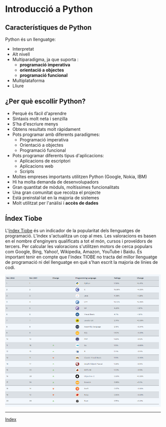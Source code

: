 # Introducció a Python

## Característiques de Python

Python és un llenguatge:

* Interpretat
* Alt nivell
* Multiparadigma, ja que suporta :
  * **programació imperativa**
  * **orientació a objectes**
  * **programació funcional**
* Multiplataforma
* Lliure

## ¿Per què escollir Python?

* Perquè és fàcil d'aprendre
* Sintaxis molt neta i senzilla
* S'ha d'escriure menys
* Obtens resultats molt ràpidament
* Pots programar amb diferents paradigmes:
  * Programació imperativa
  * Orientació a objectes
  * Programació funcional
* Pots programar diferents tipus d'aplicacions:
  * Aplicacions de escriptori
  * Aplicacions web
  * Scripts
* Moltes empreses importants utilitzen Python (Google, Nokia, IBM)
* Hi ha molta demanda de desenvolupadors
* Gran quantitat de mòduls, moltíssimes funcionalitats
* Una gran comunitat que recolza el projecte
* Està preinstal·lat en la majoria de sistemes
* Molt utilitzat per l'anàlisi i **accès de dades**

## Índex Tiobe

L'[índex Tiobe](http://www.tiobe.com/tiobe-index/) és un indicador de la popularitat dels llenguatges de programació. L'índex s'actualitza un cop al mes. Les valoracions es basen en el nombre d'enginyers qualificats a tot el món, cursos i proveïdors de tercers. Per calcular les valoracions s'utilitzen motors de cerca populars com Google, Bing, Yahoo!, Wikipedia, Amazon, YouTube i Baidu. És important tenir en compte que l'índex TIOBE no tracta del millor llenguatge de programació ni del llenguatge en què s'han escrit la majoria de línies de codi.

![Tabla](https://github.com/fbarraga/Python/blob/master/master/assets/tiobe.png?raw=true)

***
[Index](../../../README.md)
